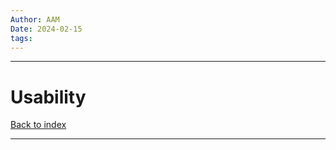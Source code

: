 ```yaml
---
Author: AAM
Date: 2024-02-15
tags:
---
```


---
# Usability

[Back to index](/Programming/CHI/CHI.md)

---

##